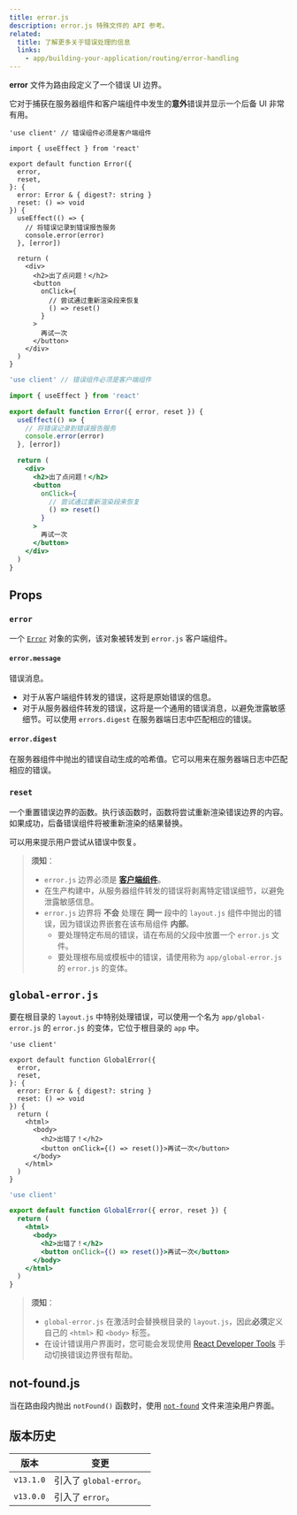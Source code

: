 ```yaml
---
title: error.js
description: error.js 特殊文件的 API 参考。
related:
  title: 了解更多关于错误处理的信息
  links:
    - app/building-your-application/routing/error-handling
---
```


**error** 文件为路由段定义了一个错误 UI 边界。

它对于捕获在服务器组件和客户端组件中发生的**意外**错误并显示一个后备 UI 非常有用。

```tsx filename="app/dashboard/error.tsx" switcher
'use client' // 错误组件必须是客户端组件

import { useEffect } from 'react'

export default function Error({
  error,
  reset,
}: {
  error: Error & { digest?: string }
  reset: () => void
}) {
  useEffect(() => {
    // 将错误记录到错误报告服务
    console.error(error)
  }, [error])

  return (
    <div>
      <h2>出了点问题！</h2>
      <button
        onClick={
          // 尝试通过重新渲染段来恢复
          () => reset()
        }
      >
        再试一次
      </button>
    </div>
  )
}
```

```jsx filename="app/dashboard/error.js" switcher
'use client' // 错误组件必须是客户端组件

import { useEffect } from 'react'

export default function Error({ error, reset }) {
  useEffect(() => {
    // 将错误记录到错误报告服务
    console.error(error)
  }, [error])

  return (
    <div>
      <h2>出了点问题！</h2>
      <button
        onClick={
          // 尝试通过重新渲染段来恢复
          () => reset()
        }
      >
        再试一次
      </button>
    </div>
  )
}
```


## Props

### `error`

一个 [`Error`](https://developer.mozilla.org/docs/Web/JavaScript/Reference/Global_Objects/Error) 对象的实例，该对象被转发到 `error.js` 客户端组件。

#### `error.message`

错误消息。

- 对于从客户端组件转发的错误，这将是原始错误的信息。
- 对于从服务器组件转发的错误，这将是一个通用的错误消息，以避免泄露敏感细节。可以使用 `errors.digest` 在服务器端日志中匹配相应的错误。

#### `error.digest`

在服务器组件中抛出的错误自动生成的哈希值。它可以用来在服务器端日志中匹配相应的错误。

### `reset`

一个重置错误边界的函数。执行该函数时，函数将尝试重新渲染错误边界的内容。如果成功，后备错误组件将被重新渲染的结果替换。

可以用来提示用户尝试从错误中恢复。

> **须知**：
>
> - `error.js` 边界必须是 **[客户端组件](/docs/app/building-your-application/rendering/client-components)**。
> - 在生产构建中，从服务器组件转发的错误将剥离特定错误细节，以避免泄露敏感信息。
> - `error.js` 边界将 **不会** 处理在 **同一** 段中的 `layout.js` 组件中抛出的错误，因为错误边界嵌套在该布局组件 **内部**。
>   - 要处理特定布局的错误，请在布局的父段中放置一个 `error.js` 文件。
>   - 要处理根布局或模板中的错误，请使用称为 `app/global-error.js` 的 `error.js` 的变体。
## `global-error.js`

要在根目录的 `layout.js` 中特别处理错误，可以使用一个名为 `app/global-error.js` 的 `error.js` 的变体，它位于根目录的 `app` 中。

```tsx filename="app/global-error.tsx" switcher
'use client'

export default function GlobalError({
  error,
  reset,
}: {
  error: Error & { digest?: string }
  reset: () => void
}) {
  return (
    <html>
      <body>
        <h2>出错了！</h2>
        <button onClick={() => reset()}>再试一次</button>
      </body>
    </html>
  )
}
```

```jsx filename="app/global-error.js" switcher
'use client'

export default function GlobalError({ error, reset }) {
  return (
    <html>
      <body>
        <h2>出错了！</h2>
        <button onClick={() => reset()}>再试一次</button>
      </body>
    </html>
  )
}
```

> **须知**：
>
> - `global-error.js` 在激活时会替换根目录的 `layout.js`，因此**必须**定义自己的 `<html>` 和 `<body>` 标签。
> - 在设计错误用户界面时，您可能会发现使用 [React Developer Tools](https://react.dev/learn/react-developer-tools) 手动切换错误边界很有帮助。

## not-found.js

当在路由段内抛出 `notFound()` 函数时，使用 [`not-found`](https://nextjs.org/docs/app/api-reference/file-conventions/not-found) 文件来渲染用户界面。

## 版本历史

| 版本   | 变更                    |
| --------- | -------------------------- |
| `v13.1.0` | 引入了 `global-error`。 |
| `v13.0.0` | 引入了 `error`。        |